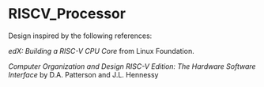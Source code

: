 # RISCV_Processor

Design inspired by the following references:

*edX: Building a RISC-V CPU Core* from Linux Foundation.

*Computer Organization and Design RISC-V Edition: The Hardware Software Interface* by D.A. Patterson and J.L. Hennessy